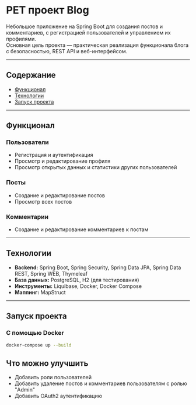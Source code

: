 # PET проект Blog

Небольшое приложение на Spring Boot для создания постов и комментариев, с регистрацией пользователей и управлением их профилями.  
Основная цель проекта — практическая реализация функционала блога с безопасностью, REST API и веб-интерфейсом.

---

## Содержание
- [Функционал](#функционал)
- [Технологии](#технологии)
- [Запуск проекта](#запуск-проекта)


---

## Функционал

### Пользователи
- Регистрация и аутентификация
- Просмотр и редактирование профиля
- Просмотр открытых данных и статистики других пользователей

### Посты
- Создание и редактирование постов
- Просмотр всех постов

### Комментарии
- Создание и редактирование комментариев к постам

---

## Технологии
- **Backend:** Spring Boot, Spring Security, Spring Data JPA, Spring Data REST, Spring WEB, Thymeleaf
- **База данных:** PostgreSQL, H2 (для тестирования)
- **Инструменты:** Liquibase, Docker, Docker Compose
- **Маппинг:** MapStruct

---

## Запуск проекта

### С помощью Docker
```bash
docker-compose up --build
```

## Что можно улучшить

- Добавить роли пользователей
- Добавить удаление постов и комментариев пользователям с ролью "Admin"
- Добавить OAuth2 аутентификацию

